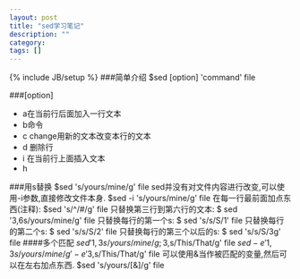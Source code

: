 ```yaml
---
layout: post
title: "sed学习笔记"
description: ""
category: 
tags: []
---
```

{% include JB/setup %}
###简单介绍
$sed [option] 'command' file

###[option]
+ a在当前行后面加入一行文本
+ b命令
+ c change用新的文本改变本行的文本
+ d 删除行
+ i 在当前行上面插入文本
+ h 

###用s替换
    $sed 's/yours/mine/g' file
sed并没有对文件内容进行改变,可以使用-i参数,直接修改文件本身.
    $sed -i 's/yours/mine/g' file
在每一行最前面加点东西(注释):
    $sed 's/^/#/g' file
只替换第三行到第六行的文本:
    $ sed '3,6s/yours/mine/g' file
只替换每行的第一个s:
    $ sed 's/s/S/1' file
只替换每行的第二个s:
    $ sed 's/s/S/2' file
只替换每行的第三个以后的s:
    $ sed 's/s/S/3g' file
####多个匹配
    $sed '1,3s/yours/mine/g; 3,$s/This/That/g' file
    $sed -e '1,3s/yours/mine/g' -e '3,$s/This/That/g' file
可以使用&当作被匹配的变量,然后可以在左右加点东西.
    $sed 's/yours/[&]/g' file
